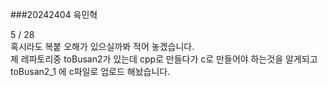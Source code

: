###20242404 육민혁 <br/>

5 / 28 <br/> 혹시라도 복붙 오해가 있으실까봐 적어 놓겠습니다. <br/> 제 레파토리중 toBusan2가 있는데 cpp로 만들다가 c로 만들어야 하는것을 알게되고 toBusan2_1 에 c파일로 업로드 해놨습니다.
